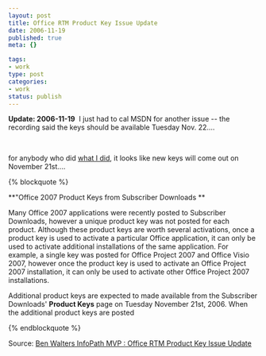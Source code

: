 ```yaml
--- 
layout: post
title: Office RTM Product Key Issue Update
date: 2006-11-19
published: true
meta: {}

tags: 
- work
type: post
categories: 
- work
status: publish
---
```



**Update: 2006-11-19**  I just had to cal MSDN for another issue -- the recording said the keys should be available Tuesday Nov. 22....

 

 

 

for anybody who did [what I did](http://blog.andyeick.com/2006/11/15/Soapbox+30+Office+2007+Product+Key+Problems.aspx), it looks like new keys will come out on November 21st....

 {% blockquote %} 

**"Office 2007 Product Keys from Subscriber Downloads ** 



Many Office 2007 applications were recently posted to Subscriber Downloads, however a unique product key was not posted for each product. Although these product keys are worth several activations, once a product key is used to activate a particular Office application, it can only be used to activate additional installations of the same application. For example, a single key was posted for Office Project 2007 and Office Visio 2007, however once the product key is used to activate an Office Project 2007 installation, it can only be used to activate other Office Project 2007 installations.  



Additional product keys are expected to made available from the Subscriber Downloads' **Product Keys** page on Tuesday November 21st, 2006. When the additional product keys are posted

{% endblockquote %} 

Source: [Ben Walters InfoPath MVP : Office RTM Product Key Issue Update](http://msmvps.com/blogs/benwalters/archive/2006/11/17/office-rtm-product-key-issue-update.aspx)

